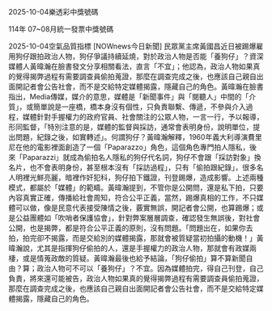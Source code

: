 
2025-10-04樂透彩中獎號碼

                                
114年 07~08月統一發票中獎號碼
                             
2025-10-04空氣品質指標
                              [NOWnews今日新聞] 民眾黨主席黃國昌近日被踢爆雇用狗仔跟拍政治人物，狗仔爭議持續延燒，對於政治人物是否能「養狗仔」？資深媒體人黃暐瀚在臉書發文分享相關看法，直言「不宜」；他認為，政治人物如果真的覺得揭弊過程有需要調查員偷拍蒐證，那麼在調查完成之後，也應該自己親自出面開記者會公告社會，而不是交給特定媒體揭露，隱藏自己的角色。黃暐瀚在臉書指出，Media傳媒，媒介的意思，媒體是「新聞事件」與「閱聽人」中間的「介質」，或簡單說是一座橋，橋本身沒有個性，只負責聯繫、傳遞，不參與介入過程，媒體針對手握權力的政府官員、社會關注的公眾人物，一言一行，予以報導，形同監督，「特別注意的是，媒體的監督與採訪，通常會表明身份，說明單位，提出問題，紀錄之後，如實轉述」。何謂狗仔？黃暐瀚解釋，1960年義大利導演費里尼在他的電影裡面創造了一個「Paparazzo」角色，這個角色專門拍人隱私，後來「Paparazzi」就成為偷拍名人隱私的狗仔代名詞，狗仔不會跟「採訪對象」換名片，也不會表明身份，甚至根本沒有「採訪過程」，只有「偷拍跟紀錄」，很多名人明裡光鮮亮麗，暗裡作奸犯科，狗仔拍下鐵證，刊登踢爆，造成影響。上述兩種模式，都屬於「媒體」的範疇。黃暐瀚提到，不管你是公開問，還是私下拍，只要內容真實正確，傳播給社會周知，符合公平正義，當然，踢爆真相的工作，不只媒體可以做，像是民意代表接受陳情之後，覈實無誤，開記者會公開，也算踢爆；或是公益團體如「吹哨者保護協會」，針對弊案層層調查，確認發生無誤後，對社會公開，也是揭弊，都是符合公平正義的原則，沒有問題。「問題出在，如果你去拍，拍完卻不揭露，而是交給別的媒體揭露，那就會被質疑當初拍攝的動機！」黃暐瀚說，尤其是指揮狗仔偷拍的人，還是手握權力的政治人物，那就會有政媒兩棲，或是情蒐政敵的質疑。黃暐瀚最後也給予結論，「狗仔偷拍」算不算新聞自由？算；政治人物可不可以「養狗仔」？不宜。因為媒體拍完，得自己刊登，自己負責，將來還可能被告，政治人物如果真的覺得揭弊過程有需要調查員偷拍蒐證，那麼在調查完成之後，也應該自己親自出面開記者會公告社會，而不是交給特定媒體揭露，隱藏自己的角色。